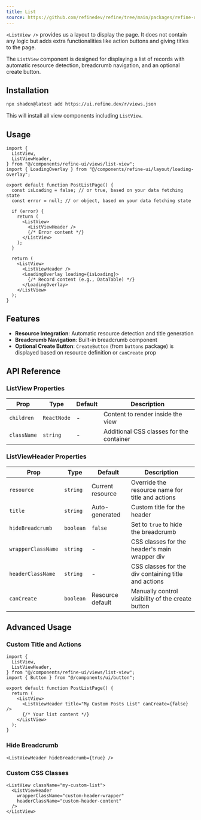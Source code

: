```yaml
---
title: List
source: https://github.com/refinedev/refine/tree/main/packages/refine-ui/registry/new-york/refine-ui/views/list-view.tsx
---
```


`<ListView />` provides us a layout to display the page. It does not contain any logic but adds extra functionalities like action buttons and giving titles to the page.

The `ListView` component is designed for displaying a list of records with automatic resource detection, breadcrumb navigation, and an optional create button.

## Installation

```bash
npx shadcn@latest add https://ui.refine.dev/r/views.json
```

This will install all view components including `ListView`.

## Usage

```tsx
import {
  ListView,
  ListViewHeader,
} from "@/components/refine-ui/views/list-view";
import { LoadingOverlay } from "@/components/refine-ui/layout/loading-overlay";

export default function PostListPage() {
  const isLoading = false; // or true, based on your data fetching state
  const error = null; // or object, based on your data fetching state

  if (error) {
    return (
      <ListView>
        <ListViewHeader />
        {/* Error content */}
      </ListView>
    );
  }

  return (
    <ListView>
      <ListViewHeader />
      <LoadingOverlay loading={isLoading}>
        {/* Record content (e.g., DataTable) */}
      </LoadingOverlay>
    </ListView>
  );
}
```

## Features

- **Resource Integration**: Automatic resource detection and title generation
- **Breadcrumb Navigation**: Built-in breadcrumb component
- **Optional Create Button**: `CreateButton` (from `buttons` package) is displayed based on resource definition or `canCreate` prop

## API Reference

### ListView Properties

| Prop        | Type        | Default | Description                              |
| ----------- | ----------- | ------- | ---------------------------------------- |
| `children`  | `ReactNode` | -       | Content to render inside the view        |
| `className` | `string`    | -       | Additional CSS classes for the container |

### ListViewHeader Properties

| Prop               | Type      | Default          | Description                                          |
| ------------------ | --------- | ---------------- | ---------------------------------------------------- |
| `resource`         | `string`  | Current resource | Override the resource name for title and actions     |
| `title`            | `string`  | Auto-generated   | Custom title for the header                          |
| `hideBreadcrumb`   | `boolean` | `false`          | Set to `true` to hide the breadcrumb                 |
| `wrapperClassName` | `string`  | -                | CSS classes for the header's main wrapper div        |
| `headerClassName`  | `string`  | -                | CSS classes for the div containing title and actions |
| `canCreate`        | `boolean` | Resource default | Manually control visibility of the create button     |

## Advanced Usage

### Custom Title and Actions

```tsx
import {
  ListView,
  ListViewHeader,
} from "@/components/refine-ui/views/list-view";
import { Button } from "@/components/ui/button";

export default function PostListPage() {
  return (
    <ListView>
      <ListViewHeader title="My Custom Posts List" canCreate={false} />
      {/* Your list content */}
    </ListView>
  );
}
```

### Hide Breadcrumb

```tsx
<ListViewHeader hideBreadcrumb={true} />
```

### Custom CSS Classes

```tsx
<ListView className="my-custom-list">
  <ListViewHeader
    wrapperClassName="custom-header-wrapper"
    headerClassName="custom-header-content"
  />
</ListView>
```
